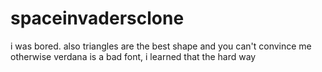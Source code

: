 # spaceinvadersclone

i was bored.
also triangles are the best shape and you can't convince me otherwise
verdana is a bad font, i learned that the hard way
